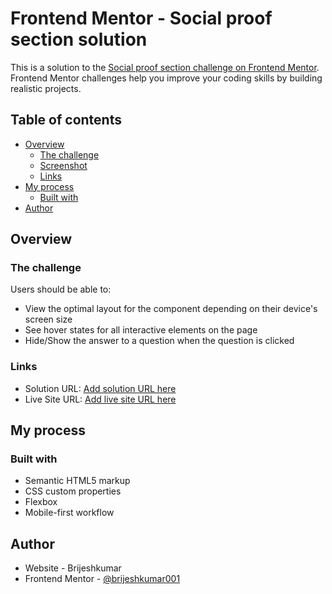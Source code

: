 # Frontend Mentor - Social proof section solution

This is a solution to the [Social proof section challenge on Frontend Mentor](https://www.frontendmentor.io/challenges/social-proof-section-6e0qTv_bA). Frontend Mentor challenges help you improve your coding skills by building realistic projects.

## Table of contents

- [Overview](#overview)
  - [The challenge](#the-challenge)
  - [Screenshot](#screenshot)
  - [Links](#links)
- [My process](#my-process)
  - [Built with](#built-with)
- [Author](#author)

## Overview

### The challenge

Users should be able to:

- View the optimal layout for the component depending on their device's screen size
- See hover states for all interactive elements on the page
- Hide/Show the answer to a question when the question is clicked

### Links

- Solution URL: [Add solution URL here](https://github.com/HelloBrijesh/FrontendMentor/tree/main/social-proof-section-master)
- Live Site URL: [Add live site URL here](https://hellobrijesh.github.io/FrontendMentor/social-proof-section-master)

## My process

### Built with

- Semantic HTML5 markup
- CSS custom properties
- Flexbox
- Mobile-first workflow

## Author

- Website - Brijeshkumar
- Frontend Mentor - [@brijeshkumar001](https://www.frontendmentor.io/profile/brijeshkumar001)
